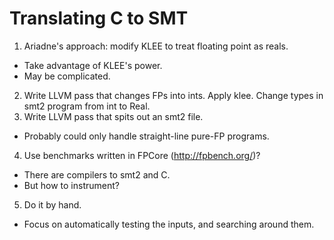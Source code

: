 # Translating C to SMT

1. Ariadne's approach: modify KLEE to treat floating point as reals.
  - Take advantage of KLEE's power.
  - May be complicated.
2. Write LLVM pass that changes FPs into ints. Apply klee. Change types in smt2
   program from int to Real.
3. Write LLVM pass that spits out an smt2 file.
  - Probably could only handle straight-line pure-FP programs.
4. Use benchmarks written in FPCore (http://fpbench.org/)?
  - There are compilers to smt2 and C.
  - But how to instrument?
5. Do it by hand.
  - Focus on automatically testing the inputs, and searching around them.

